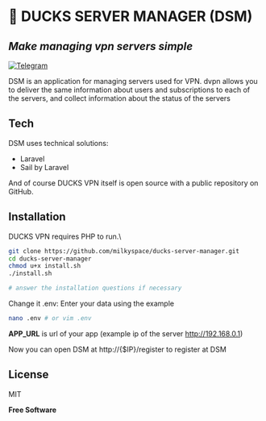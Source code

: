 # 🦆 DUCKS SERVER MANAGER (DSM)
## _Make managing vpn servers simple_

[![Telegram](https://img.shields.io/badge/Telegram-2CA5E0?style=for-the-badge&logo=telegram&logoColor=white)](https://t.me/vpnducks_support)

DSM is an application for managing servers used for VPN.
dvpn allows you to deliver the same information about users and subscriptions to each of the servers, and collect information about the status of the servers

## Tech

DSM uses technical solutions:
- Laravel
- Sail by Laravel

And of course DUCKS VPN itself is open source with a public repository on GitHub.

## Installation

DUCKS VPN requires PHP to run.\

```sh
git clone https://github.com/milkyspace/ducks-server-manager.git
cd ducks-server-manager
chmod u+x install.sh
./install.sh

# answer the installation questions if necessary
```

Change it .env: Enter your data using the example
```sh
nano .env # or vim .env
```

**APP_URL** is url of your app (example ip of the server http://192.168.0.1)

Now you can open DSM at http://{$IP}/register to register at DSM


## License

MIT

**Free Software**
